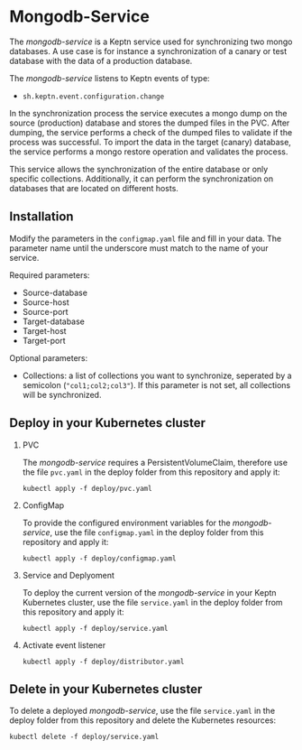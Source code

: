# Mongodb-Service

The *mongodb-service* is a Keptn service used for synchronizing two mongo databases. A use case is for instance a synchronization of a canary or test database with the data of a production database. 

The *mongodb-service* listens to Keptn events of type:
- `sh.keptn.event.configuration.change`

In the synchronization process the service executes a mongo dump on the source (production) database and stores the dumped files in the PVC. After dumping, the service performs a check of the dumped files to validate if the process was successful. To import the data in the target (canary) database, the service performs a mongo restore operation and validates the process.  

This service allows the synchronization of the entire database or only specific collections. Additionally, it can perform the synchronization on databases that are located on different hosts. 

## Installation

Modify the parameters in the `configmap.yaml` file and fill in your data. The parameter name until the underscore must match to the name of your service. 

Required parameters: 
* Source-database
* Source-host
* Source-port
* Target-database
* Target-host
* Target-port

Optional parameters:
* Collections: a list of collections you want to synchronize, seperated by a semicolon (`"col1;col2;col3"`). If this parameter is not set, all collections will be synchronized.  

## Deploy in your Kubernetes cluster

1. PVC

     The *mongodb-service* requires a PersistentVolumeClaim, therefore use the file `pvc.yaml` in the deploy folder from this repository and apply it:

     ```console
     kubectl apply -f deploy/pvc.yaml
     ```

2. ConfigMap

    To provide the configured environment variables for the *mongodb-service*, use the file `configmap.yaml` in the deploy folder from this repository and apply it:
 
    ```console
    kubectl apply -f deploy/configmap.yaml
    ``` 

3. Service and Deplyoment

    To deploy the current version of the *mongodb-service* in your Keptn Kubernetes cluster, use the file `service.yaml` in the deploy folder from this repository and apply it:

    ```console
    kubectl apply -f deploy/service.yaml
    ```

4. Activate event listener

    ```console
    kubectl apply -f deploy/distributor.yaml
    ```

## Delete in your Kubernetes cluster

To delete a deployed *mongodb-service*, use the file `service.yaml` in the deploy folder from this repository and delete the Kubernetes resources:

```console
kubectl delete -f deploy/service.yaml
```
